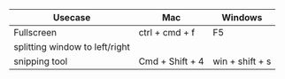 

| Usecase                        | Mac             | Windows         |
| ------------------------------ | --------------- | --------------- |
| Fullscreen                     | ctrl + cmd + f  | F5              |
| splitting window to left/right |                 |                 |
| snipping tool                  | Cmd + Shift + 4 | win + shift + s |

